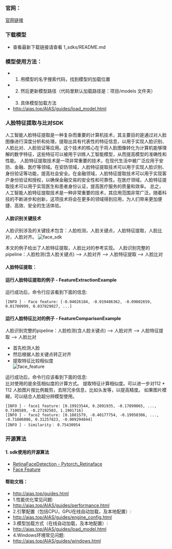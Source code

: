 ### 官网：
[官网链接](http://www.aias.top/)

### 下载模型
- 查看最新下载链接请查看 1_sdks/README.md

### 模型使用方法：
- 1. 用模型的名字搜索代码，找到模型的加载位置
- 2. 然后更新模型路径（代码里默认加载路径是：项目/models 文件夹）
- 3. 具体模型加载方法
- http://aias.top/AIAS/guides/load_model.html

### 人脸特征提取与比对SDK
人工智能人脸特征提取是一种复杂而重要的计算机技术，其主要目的是通过对人脸图像进行深度分析和处理，提取出具有代表性的特征信息，以用于实现人脸识别、人脸比对、人脸验证等应用。这个技术的核心在于将人脸图像转化为计算机能够理解的数字特征，这些特征可以被用于训练人工智能模型，从而提高模型的准确性和性能。
人脸特征提取技术是一项非常重要的技术，在现代生活中被广泛应用于安防、金融、医疗等领域。在安防领域，人脸特征提取技术可以用于实现人脸识别、身份验证等功能，提高社会安全。在金融领域，人脸特征提取技术可以用于实现客户身份验证和授权，以确保金融交易的安全性和可靠性。在医疗领域，人脸特征提取技术可以用于实现医生和患者身份认证，提高医疗服务的质量和效率。
总之，人工智能人脸特征提取技术是一种非常重要的技术，其应用范围非常广泛。随着科技的不断进步和创新，这项技术将会在更多的领域得到应用，为人们带来更加便捷、高效、安全的生活体验。

#### 人脸识别关键技术
人脸识别涉及的关键技术包含：人脸检测，人脸关键点，人脸特征提取，人脸比对，人脸对齐。
![face_sdk](https://aias-home.oss-cn-beijing.aliyuncs.com/AIAS/face_sdk/images/face_sdk.png)

本文的例子给出了人脸特征提取，人脸比对的参考实现。
人脸识别完整的pipeline：人脸检测(含人脸关键点) --> 人脸对齐 --> 人脸特征提取 --> 人脸比对

#### 人脸特征提取：

#### 运行人脸特征提取的例子 - FeatureExtractionExample
运行成功后，命令行应该看到下面的信息:
```text
[INFO ] - Face feature: [-0.04026184, -0.019486362, -0.09802659, 0.01700999, 0.037829027, ...]
```

#### 运行人脸特征比对的例子 - FeatureComparisonExample
人脸识别完整的pipeline：人脸检测(含人脸关键点) --> 人脸对齐 --> 人脸特征提取 --> 人脸比对
- 首先检测人脸
- 然后根据人脸关键点转正对齐
- 提取特征比较相似度   
  ![face_feature](https://aias-home.oss-cn-beijing.aliyuncs.com/AIAS/face_sdk/images/face_feature.png)

运行成功后，命令行应该看到下面的信息:  
比对使用的是余弦相似度的计算方式。
提取特征计算相似度。可以进一步对112 * 112 人脸图片按比例裁剪，去除冗余信息，比如头发等，以提高精度。
如果图片模糊，可以结合人脸超分辨模型使用。
```text
[INFO ] - face1 feature: [0.19923544, 0.2091935, -0.17899065, ..., 0.7100589, -0.27192503, 1.1901716]
[INFO ] - face2 feature: [0.1881579, -0.40177754, -0.19950306, ..., -0.71886086, 0.31257823, -0.009294844]
[INFO ] - Similarity： 0.75430954
```

### 开源算法
#### 1. sdk使用的开源算法
- [RetinaFaceDetection - Pytorch_Retinaface](https://github.com/biubug6/Pytorch_Retinaface)
- [Face Feature](https://www.modelscope.cn/models/damo/cv_ir101_facerecognition_cfglint/summary)


#### 帮助文档：
- http://aias.top/guides.html
- 1.性能优化常见问题:
- http://aias.top/AIAS/guides/performance.html
- 2.引擎配置（包括CPU，GPU在线自动加载，及本地配置）:
- http://aias.top/AIAS/guides/engine_config.html
- 3.模型加载方式（在线自动加载，及本地配置）:
- http://aias.top/AIAS/guides/load_model.html
- 4.Windows环境常见问题:
- http://aias.top/AIAS/guides/windows.html